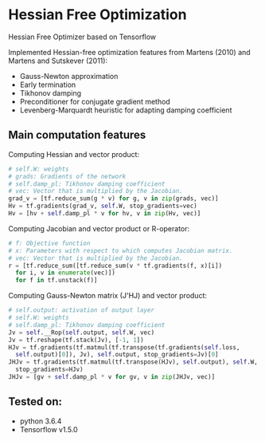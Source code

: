 # Hessian Free Optimization
Hessian Free Optimizer based on Tensorflow

Implemented Hessian-free optimization features from Martens (2010) and 
Martens and Sutskever (2011):
* Gauss-Newton approximation
* Early termination
* Tikhonov damping
* Preconditioner for conjugate gradient method
* Levenberg-Marquardt heuristic for adapting damping coefficient

Main computation features
-------------

Computing Hessian and vector product:

```python
# self.W: weights
# grads: Gradients of the network
# self.damp_pl: Tikhonov damping coefficient
# vec: Vector that is multiplied by the Jacobian.
grad_v = [tf.reduce_sum(g * v) for g, v in zip(grads, vec)]
Hv = tf.gradients(grad_v, self.W, stop_gradients=vec)
Hv = [hv + self.damp_pl * v for hv, v in zip(Hv, vec)]
```

Computing Jacobian and vector product or R-operator: 

```python
# f: Objective function
# x: Parameters with respect to which computes Jacobian matrix.
# vec: Vector that is multiplied by the Jacobian.
r = [tf.reduce_sum([tf.reduce_sum(v * tf.gradients(f, x)[i])
  for i, v in enumerate(vec)])
  for f in tf.unstack(f)]
```

Computing Gauss-Newton matrix (J'HJ) and vector product:

```python
# self.output: activation of output layer
# self.W: weights
# self.damp_pl: Tikhonov damping coefficient
Jv = self.__Rop(self.output, self.W, vec)
Jv = tf.reshape(tf.stack(Jv), [-1, 1])
HJv = tf.gradients(tf.matmul(tf.transpose(tf.gradients(self.loss,
  self.output)[0]), Jv), self.output, stop_gradients=Jv)[0]
JHJv = tf.gradients(tf.matmul(tf.transpose(HJv), self.output), self.W,
  stop_gradients=HJv)
JHJv = [gv + self.damp_pl * v for gv, v in zip(JHJv, vec)]
```

Tested on:
------------
* python 3.6.4
* Tensorflow v1.5.0
